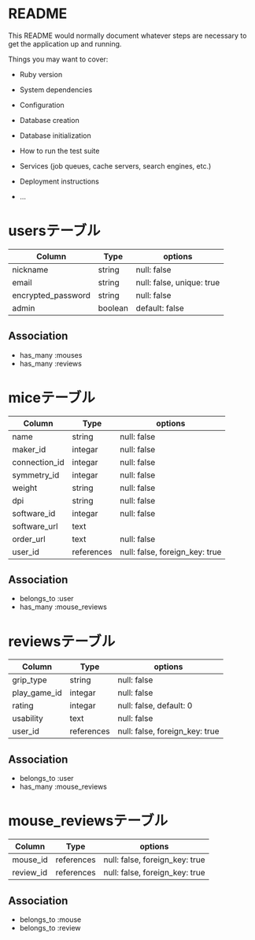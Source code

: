# README

This README would normally document whatever steps are necessary to get the
application up and running.

Things you may want to cover:

* Ruby version

* System dependencies

* Configuration

* Database creation

* Database initialization

* How to run the test suite

* Services (job queues, cache servers, search engines, etc.)

* Deployment instructions

* ...

# usersテーブル
| Column             | Type    | options                   |
| ------------------ | ------- | ------------------------- |
| nickname           | string  | null: false               |
| email              | string  | null: false, unique: true |
| encrypted_password | string  | null: false               |
| admin              | boolean | default: false            |

## Association
- has_many :mouses
- has_many :reviews

# miceテーブル
| Column             | Type        | options                        |
| -----------------  | ----------- | ------------------------------ |
| name               | string      | null: false                    |
| maker_id           | integar     | null: false                    |
| connection_id      | integar     | null: false                    |
| symmetry_id        | integar     | null: false                    |
| weight             | string      | null: false                    |
| dpi                | string      | null: false                    |
| software_id        | integar     | null: false                    |
| software_url       | text        |                                |
| order_url          | text        | null: false                    |
| user_id            | references  | null: false, foreign_key: true |

## Association
- belongs_to :user
- has_many :mouse_reviews

# reviewsテーブル
| Column             | Type        | options                        |
| -----------------  | ----------- | ------------------------------ |
| grip_type          | string      | null: false                    |
| play_game_id       | integar     | null: false                    |
| rating             | integar     | null: false, default: 0        |
| usability          | text        | null: false                    |
| user_id            | references  | null: false, foreign_key: true |

## Association
- belongs_to :user
- has_many :mouse_reviews

# mouse_reviewsテーブル
| Column               | Type        | options                        |
| -------------------  | ----------- | ------------------------------ |
| mouse_id             | references  | null: false, foreign_key: true |
| review_id            | references  | null: false, foreign_key: true |

## Association
- belongs_to :mouse
- belongs_to :review